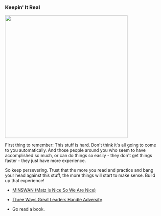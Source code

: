 

### Keepin' It Real
<img src="https://after-school-assets.s3.amazonaws.com/never-give-up.jpg" width="400px">

First thing to remember: This stuff is hard. Don't think it's all going to come to you automatically. And those people around you who seem to have accomplished so much, or can do things so easily - they don't get things faster - they just have more experience.

So keep persevering. Trust that the more you read and practice and bang your head against this stuff, the more things will start to make sense. Build up that experience!

+ [MINSWAN (Matz Is Nice So We Are Nice)](http://blog.emmacodes.com/post/55841830917/minswan)

+ [Three Ways Great Leaders Handle Adversity](http://www.forbes.com/sites/mikemaddock/2013/11/26/three-ways-great-leaders-handle-great-adversity/)

+ Go read a book.
